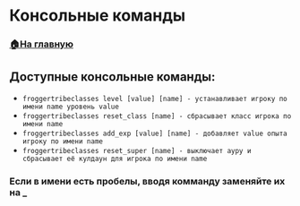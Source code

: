# Консольные команды

###  [🏠На главную](https://github.com/FroggerHH/Frogger-Tribe-Classes-WIKI#readme)

## Доступные консольные команды:
* ```froggertribeclasses level [value] [name] - устанавливает игроку по имени name уровень value```
* ```froggertribeclasses reset_class [name] - сбрасывает класс игрока по имени name```
* ```froggertribeclasses add_exp [value] [name] - добавляет value опыта игроку по имени name```
* ```froggertribeclasses reset_super [name] - выключает ауру и сбрасывает её кулдаун для игрока по имени name```

### Если в имени есть пробелы, вводя комманду заменяйте их на _
